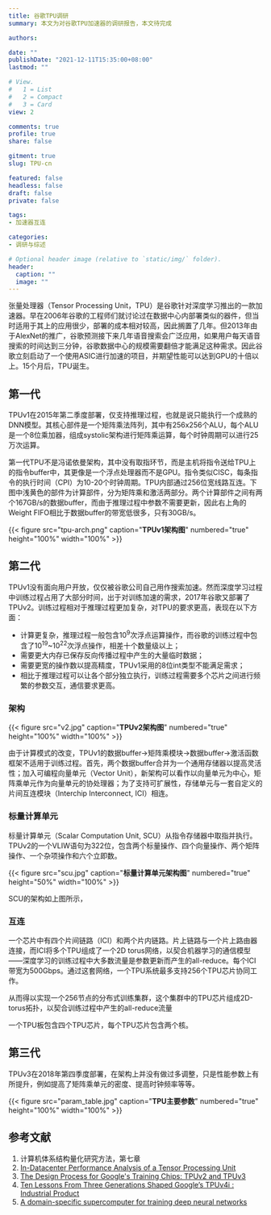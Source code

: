 ```yaml
---
title: 谷歌TPU调研
summary: 本文为对谷歌TPU加速器的调研报告，本文待完成

authors:

date: ""
publishDate: "2021-12-11T15:35:00+08:00"
lastmod: ""

# View.
#   1 = List
#   2 = Compact
#   3 = Card
view: 2

comments: true
profile: true
share: false

gitment: true
slug: TPU-cn

featured: false
headless: false
draft: false
private: false

tags:
- 加速器互连

categories:
- 调研与综述

# Optional header image (relative to `static/img/` folder).
header:
  caption: ""
  image: ""
---
```


张量处理器（Tensor Processing Unit，TPU）是谷歌针对深度学习推出的一款加速器。早在2006年谷歌的工程师们就讨论过在数据中心内部署类似的器件，但当时适用于其上的应用很少，部署的成本相对较高，因此搁置了几年。但2013年由于AlexNet的推广，谷歌预测接下来几年语音搜索会广泛应用，如果用户每天语音搜索的时间达到三分钟，谷歌数据中心的规模需要翻倍才能满足这种需求。因此谷歌立刻启动了一个使用ASIC进行加速的项目，并期望性能可以达到GPU的十倍以上。15个月后，TPU诞生。

## **第一代**

TPUv1在2015年第二季度部署，仅支持推理过程，也就是说只能执行一个成熟的DNN模型。其核心部件是一个矩阵乘法阵列，其中有256x256个ALU，每个ALU是一个8位乘加器，组成systolic架构进行矩阵乘运算，每个时钟周期可以进行25万次运算。

第一代TPU不是冯诺依曼架构，其中没有取指环节，而是主机将指令送给TPU上的指令buffer中，其更像是一个浮点处理器而不是GPU。指令类似CISC，每条指令的执行时间（CPI）为10-20个时钟周期。TPU内部通过256位宽线路互连。下图中浅黄色的部件为计算部件，分为矩阵乘和激活两部分。两个计算部件之间有两个167GB/s的数据buffer，而由于推理过程中参数不需要更新，因此右上角的Weight FIFO相比于数据buffer的带宽低很多，只有30GB/s。

{{< figure src="tpu-arch.png" caption="**TPUv1架构图**" numbered="true" height="100%" width="100%" >}}
 
## **第二代**

TPUv1没有面向用户开放，仅仅被谷歌公司自己用作搜索加速。然而深度学习过程中训练过程占用了大部分时间，出于对训练加速的需求，2017年谷歌又部署了TPUv2。训练过程相对于推理过程更加复杂，对TPU的要求更高，表现在以下方面：

- 计算更复杂，推理过程一般包含10<sup>9</sup>次浮点运算操作，而谷歌的训练过程中包含了10<sup>19</sup>~10<sup>22</sup>次浮点操作，相差十个数量级以上；
- 需要更大内存已保存反向传播过程中产生的大量临时数据；
- 需要更宽的操作数以提高精度，TPUv1采用的8位int类型不能满足需求；
- 相比于推理过程可以让各个部分独立执行，训练过程需要多个芯片之间进行频繁的参数交互，通信要求更高。

### **架构**

{{< figure src="v2.jpg" caption="**TPUv2架构图**" numbered="true" height="100%" width="100%" >}}

由于计算模式的改变，TPUv1的数据buffer->矩阵乘模块->数据buffer->激活函数框架不适用于训练过程。首先，两个数据buffer合并为一个通用存储器以提高灵活性；加入可编程向量单元（Vector Unit），新架构可以看作以向量单元为中心，矩阵乘单元作为向量单元的协处理器；为了支持可扩展性，存储单元与一套自定义的片间互连模块（Interchip Interconnect, ICI）相连。

### **标量计算单元**

标量计算单元（Scalar Computation Unit, SCU）从指令存储器中取指并执行。TPUv2的一个VLIW语句为322位，包含两个标量操作、四个向量操作、两个矩阵操作、一个杂项操作和六个立即数。

{{< figure src="scu.jpg" caption="**标量计算单元架构图**" numbered="true" height="50%" width="100%" >}}

SCU的架构如上图所示，

### **互连**

一个芯片中有四个片间链路（ICI）和两个片内链路。片上链路与一个片上路由器连接，而ICI将多个TPU组成了一个2D torus网络，以契合机器学习的通信模型——深度学习的训练过程中大多数流量是参数更新而产生的all-reduce。每个ICI带宽为500Gbps。通过这套网络，一个TPU系统最多支持256个TPU芯片协同工作。

从而得以实现一个256节点的分布式训练集群，这个集群中的TPU芯片组成2D-torus拓扑，以契合训练过程中产生的all-reduce流量

一个TPU板包含四个TPU芯片，每个TPU芯片包含两个核。

## **第三代**

TPUv3在2018年第四季度部署，在架构上并没有做过多调整，只是性能参数上有所提升，例如提高了矩阵乘单元的密度、提高时钟频率等等。

{{< figure src="param_table.jpg" caption="**TPU主要参数**" numbered="true" height="100%" width="100%" >}}


## **参考文献**
1. 计算机体系结构量化研究方法，第七章  
2. [In-Datacenter Performance Analysis of a Tensor Processing Unit](https://dl.acm.org/doi/10.1145/3079856.3080246)
3. [The Design Process for Google's Training Chips: TPUv2 and TPUv3](https://ieeexplore.ieee.org/document/9351692?arnumber=9351692)
4. [Ten Lessons From Three Generations Shaped Google’s TPUv4i : Industrial Product](https://ieeexplore.ieee.org/document/9499913)
5. [A domain-specific supercomputer for training deep neural networks](https://dl.acm.org/doi/pdf/10.1145/3360307)